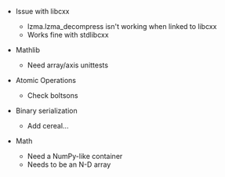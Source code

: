 - Issue with libcxx
    - lzma.lzma_decompress isn't working when linked to libcxx
    - Works fine with stdlibcxx

- Mathlib
    - Need array/axis unittests

- Atomic Operations
    - Check boltsons

- Binary serialization
    - Add cereal...

- Math
    - Need a NumPy-like container
    - Needs to be an N-D array

